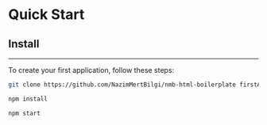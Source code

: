 # Quick Start

## Install
---

To create your first application, follow these steps:

```bash
git clone https://github.com/NazimMertBilgi/nmb-html-boilerplate firstAwesomeApp
```
```bash
npm install
```
```bash
npm start
```